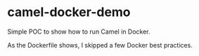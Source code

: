 # camel-docker-demo
Simple POC to show how to run Camel in Docker.

As the Dockerfile shows, I skipped a few Docker best practices.
